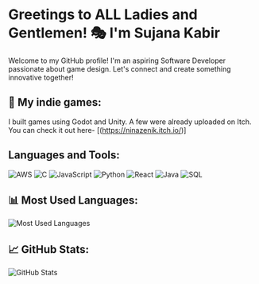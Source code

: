 # Greetings to ALL Ladies and Gentlemen! 🎭 I'm Sujana Kabir

Welcome to my GitHub profile! I'm an aspiring Software Developer passionate about game design. Let's connect and create something innovative together!

## 📖 My indie games:  
I built games using Godot and Unity. A few were already uploaded on Itch. You can check it out here-  [(https://ninazenik.itch.io/)]

## Languages and Tools:
![AWS](https://img.shields.io/badge/AWS-FF9900?style=flat-square&logo=amazonaws&logoColor=white)
![C](https://img.shields.io/badge/C-00599C?style=flat-square&logo=c&logoColor=white)
![JavaScript](https://img.shields.io/badge/JavaScript-F7DF1E?style=flat-square&logo=javascript&logoColor=black)
![Python](https://img.shields.io/badge/Python-3776AB?style=flat-square&logo=python&logoColor=white)
![React](https://img.shields.io/badge/React-20232A?style=flat-square&logo=react&logoColor=61DAFB)
![Java](https://img.shields.io/badge/Java-007396?style=flat-square&logo=java&logoColor=white)
![SQL](https://img.shields.io/badge/SQL-025E8C?style=flat-square&logo=database&logoColor=white)


## 📊 Most Used Languages:
![Most Used Languages](https://github-readme-stats.vercel.app/api/top-langs/?username=sxknnn&layout=compact&theme=dark)

## 📈 GitHub Stats:
![GitHub Stats](https://github-readme-stats.vercel.app/api?username=sxknnn&show_icons=true&theme=dark)
